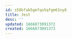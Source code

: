 ```yaml
---
id: s58bfab5gmfqo5qfgm61ny8
title: Jest
desc: ''
updated: 1666873091372
created: 1666873091373
---
```

